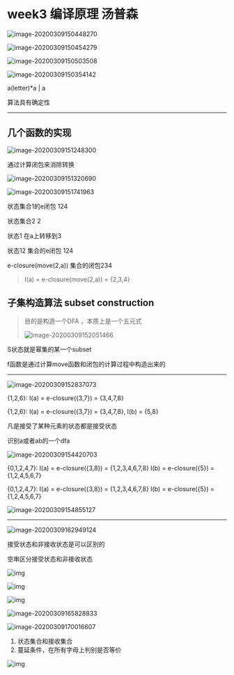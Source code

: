 # week3 编译原理 汤普森

![image-20200309150448270](C:\Users\Chris\AppData\Roaming\Typora\typora-user-images\image-20200309150448270.png)

![image-20200309150454279](C:\Users\Chris\AppData\Roaming\Typora\typora-user-images\image-20200309150454279.png)

![image-20200309150503508](C:\Users\Chris\AppData\Roaming\Typora\typora-user-images\image-20200309150503508.png)

![image-20200309150354142](C:\Users\Chris\AppData\Roaming\Typora\typora-user-images\image-20200309150354142.png)

a(letter)*a | a

算法具有确定性

****

## 几个函数的实现

![image-20200309151248300](C:\Users\Chris\AppData\Roaming\Typora\typora-user-images\image-20200309151248300.png)

通过计算闭包来消除转换

![image-20200309151320690](C:\Users\Chris\AppData\Roaming\Typora\typora-user-images\image-20200309151320690.png)

![image-20200309151741963](C:\Users\Chris\AppData\Roaming\Typora\typora-user-images\image-20200309151741963.png)

状态集合1的e闭包 124

状态集合2   2

状态1 在a上转移到3

状态12 集合的e闭包 124

e-closure(move(2,a)) 集合的闭包234

> I(a) = e-closure(move(2,a)) = {2,3,4}

## 子集构造算法 subset construction

> 目的是构造一个DFA ，本质上是一个五元式
>
> ![image-20200309152051466](E:\thridSpring\编译原理\markdown笔记\week3\image-20200309152051466.png)

S状态就是幂集的某一个subset

f函数是通过计算move函数和闭包的计算过程中构造出来的

****

![image-20200309152837073](E:\thridSpring\编译原理\markdown笔记\week3\image-20200309152837073.png)

{1,2,6}:  I(a) = e-closure({3,7}) = {3,4,7,8}

{1,2,6}:  I(a) = e-closure({3,7}) = {3,4,7,8}, I(b) = {5,8}

凡是接受了某种元素的状态都是接受状态

识别a或者ab的一个dfa

![image-20200309154420703](E:\thridSpring\编译原理\markdown笔记\week3\image-20200309154420703.png)

{0,1,2,4,7}: 	I(a) = e-closure({3,8}) = {1,2,3,4,6,7,8}
I(b) = e-closure({5}) = {1,2,4,5,6,7}

{0,1,2,4,7}: 	I(a) = e-closure({3,8}) = {1,2,3,4,6,7,8}
I(b) = e-closure({5}) = {1,2,4,5,6,7}

![image-20200309154855127](E:\thridSpring\编译原理\markdown笔记\week3\image-20200309154855127.png)

****

![image-20200309162949124](E:\thridSpring\编译原理\markdown笔记\week3\image-20200309162949124.png)

接受状态和非接收状态是可以区别的

空串区分接受状态和非接收状态

![img](E:\thridSpring\编译原理\markdown笔记\week3\7D``5N7HEKO%JFU{2[Y@9`M.jpg)

![img](E:\thridSpring\编译原理\markdown笔记\week3\YRW]N}SJ$}MP1ZOC`%P@D1W.jpg)

![img](E:\thridSpring\编译原理\markdown笔记\week3\ZFZAF]L9@4T3XGHSLH[JXL.jpg)

![image-20200309165828833](E:\thridSpring\编译原理\markdown笔记\week3\image-20200309165828833.png)

![image-20200309170016607](E:\thridSpring\编译原理\markdown笔记\week3\image-20200309170016607.png)

1. 状态集合和接收集合
2. 蔓延条件，在所有字母上判别是否等价

![img](E:\thridSpring\编译原理\markdown笔记\week3\NI_G@CKHIMY8FLRX}[W_RN6.jpg)


